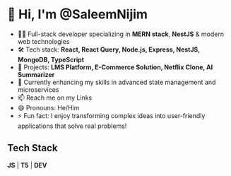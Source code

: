 # 👋 Hi, I'm @SaleemNijim

- 👨‍💻 Full-stack developer specializing in **MERN stack**, **NestJS** & modern web technologies
- 🛠️ Tech stack: **React, React Query, Node.js, Express, NestJS, MongoDB, TypeScript**
- 🚀 Projects: **LMS Platform, E-Commerce Solution, Netflix Clone, AI Summarizer**
- 🌱 Currently enhancing my skills in advanced state management and microservices
- 📫 Reach me on my Links <!-- Add your LinkedIn URL here -->
- 😄 Pronouns: He/Him
- ⚡ Fun fact: I enjoy transforming complex ideas into user-friendly applications that solve real problems!


## Tech Stack

**JS** | **T5** | **DEV**


<!---
SaleemNijim/SaleemNijim is a ✨ special ✨ repository because its `README.md` (this file) appears on your GitHub profile.
You can click the Preview link to take a look at your changes.
--->
